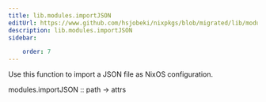 ```yaml
---
title: lib.modules.importJSON
editUrl: https://www.github.com/hsjobeki/nixpkgs/blob/migrated/lib/modules.nix#L1317C16
description: lib.modules.importJSON
sidebar:

    order: 7
---
```


Use this function to import a JSON file as NixOS configuration.

modules.importJSON :: path -> attrs



